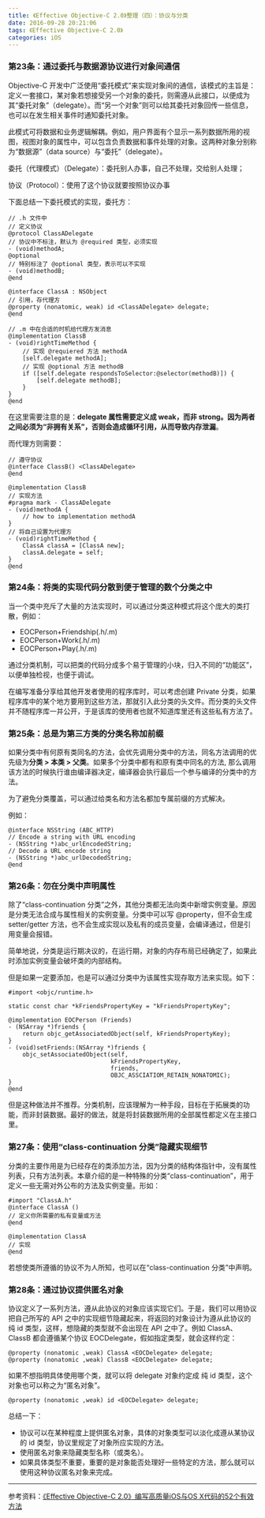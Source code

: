 ```yaml
---
title: 《Effective Objective-C 2.0》整理（四）：协议与分类
date: 2016-09-28 20:21:06
tags: 《Effective Objective-C 2.0》
categories: iOS
---
```


### 第23条：通过委托与数据源协议进行对象间通信
Objective-C 开发中广泛使用“委托模式”来实现对象间的通信，该模式的主旨是：定义一套接口，某对象若想接受另一个对象的委托，则需遵从此接口，以便成为其“委托对象”（delegate）。而“另一个对象”则可以给其委托对象回传一些信息，也可以在发生相关事件时通知委托对象。

<!--more-->

此模式可将数据和业务逻辑解耦。例如，用户界面有个显示一系列数据所用的视图，视图对象的属性中，可以包含负责数据和事件处理的对象。这两种对象分别称为“数据源”（data source）与“委托”（delegate）。

委托（代理模式）（Delegate）：委托别人办事，自己不处理，交给别人处理；

协议（Protocol）：使用了这个协议就要按照协议办事

下面总结一下委托模式的实现，委托方：

```
// .h 文件中
// 定义协议
@protocol ClassADelegate
// 协议中不标注，默认为 @required 类型，必须实现
- (void)methodA;
@optional
// 特别标注了 @optional 类型，表示可以不实现
- (void)methodB;
@end

@interface ClassA : NSObject
// 引用，存代理方
@property (nonatomic, weak) id <ClassADelegate> delegate;
@end

// .m 中在合适的时机给代理方发消息
@implementation ClassB
- (void)rightTimeMethod {
    // 实现 @requiered 方法 methodA
    [self.delegate methodA];
    // 实现 @optional 方法 methodB
    if ([self.delegate respondsToSelector:@selector(methodB)]) {
        [self.delegate methodB];
    }
}
@end
```

在这里需要注意的是：**delegate 属性需要定义成 weak，而非 strong。因为两者之间必须为“非拥有关系”，否则会造成循环引用，从而导致内存泄漏**。

而代理方则需要：

```
// 遵守协议
@interface ClassB() <ClassADelegate>
@end

@implementation ClassB
// 实现方法
#pragma mark - ClassADelegate
- (void)methodA {
    // how to implementation methodA
}
// 将自己设置为代理方
- (void)rightTimeMethod {
	ClassA classA = [ClassA new];
	classA.delegate = self;
}
@end
```



### 第24条：将类的实现代码分散到便于管理的数个分类之中

当一个类中充斥了大量的方法实现时，可以通过分类这种模式将这个庞大的类打散，例如：

- EOCPerson+Friendship(.h/.m)
- EOCPerson+Work(.h/.m)
- EOCPerson+Play(.h/.m)

通过分类机制，可以把类的代码分成多个易于管理的小块，归入不同的“功能区”，以便单独检视，也便于调试。

在编写准备分享给其他开发者使用的程序库时，可以考虑创建 Private 分类，如果程序库中的某个地方要用到这些方法，那就引入此分类的头文件。而分类的头文件并不随程序库一并公开，于是该库的使用者也就不知道库里还有这些私有方法了。



### 第25条：总是为第三方类的分类名称加前缀

如果分类中有何原有类同名的方法，会优先调用分类中的方法，同名方法调用的优先级为**分类 > 本类 > 父类**。如果多个分类中都有和原有类中同名的方法, 那么调用该方法的时候执行谁由编译器决定，编译器会执行最后一个参与编译的分类中的方法。

为了避免分类覆盖，可以通过给类名和方法名都加专属前缀的方式解决。

例如：

```
@interface NSString (ABC_HTTP)
// Encode a string with URL encoding
- (NSString *)abc_urlEncodedString;
// Decode a URL encode string
- (NSString *)abc_urlDecodedString;
@end
```



### 第26条：勿在分类中声明属性

除了“class-continuation 分类”之外，其他分类都无法向类中新增实例变量。原因是分类无法合成与属性相关的实例变量。分类中可以写 @property，但不会生成 setter/getter 方法，也不会生成实现以及私有的成员变量，会编译通过，但是引用变量会报错。

简单地说，分类是运行期决议的，在运行期，对象的内存布局已经确定了，如果此时添加实例变量会破坏类的内部结构。

但是如果一定要添加，也是可以通过分类中为该属性实现存取方法来实现。如下：

```
#import <objc/runtime.h>

static const char *kFriendsPropertyKey = "kFriendsPropertyKey";

@implementation EOCPerson (Friends)
- (NSArray *)friends {
    return objc_getAssociatedObject(self, kFriendsPropertyKey);
}
- (void)setFriends:(NSArray *)friends {
    objc_setAssociatedObject(self,
                             kFriendsPropertyKey,
                             friends,
                             OBJC_ASSCIATIOM_RETAIN_NONATOMIC);
}
@end
```

但是这种做法并不推荐。分类机制，应该理解为一种手段，目标在于拓展类的功能，而非封装数据。最好的做法，就是将封装数据所用的全部属性都定义在主接口里。

### 第27条：使用“class-continuation 分类”隐藏实现细节

分类的主要作用是为已经存在的类添加方法，因为分类的结构体指针中，没有属性列表，只有方法列表。本章介绍的是一种特殊的分类“class-continuation”，用于定义一些无需对外公布的方法及实例变量。形如：

```
#import "ClassA.h"
@interface ClassA ()
// 定义你所需要的私有变量或方法
@end

@implementation ClassA
// 实现
@end
```

若想使类所遵循的协议不为人所知，也可以在“class-continuation 分类”中声明。



### 第28条：通过协议提供匿名对象

协议定义了一系列方法，遵从此协议的对象应该实现它们。于是，我们可以用协议把自己所写的 API 之中的实现细节隐藏起来，将返回的对象设计为遵从此协议的纯 id 类型，这样，想隐藏的类型就不会出现在 API 之中了。例如 ClassA、ClassB 都会遵循某个协议 EOCDelegate，假如指定类型，就会这样约定：

```
@property (nonatomic ,weak) ClassA <EOCDelegate> delegate;
@property (nonatomic ,weak) ClassB <EOCDelegate> delegate;
```

如果不想指明具体使用哪个类，就可以将 delegate 对象约定成 纯 id 类型，这个对象也可以称之为“匿名对象”。

```
@property (nonatomic ,weak) id <EOCDelegate> delegate;
```

总结一下：

- 协议可以在某种程度上提供匿名对象，具体的对象类型可以淡化成遵从某协议的 id 类型，协议里规定了对象所应实现的方法。
- 使用匿名对象来隐藏类型名称（或类名）。
- 如果具体类型不重要，重要的是对象能否处理好一些特定的方法，那么就可以使用这种协议匿名对象来完成。



---

参考资料：[《Effective Objective-C 2.0》编写高质量iOS与OS X代码的52个有效方法](https://book.douban.com/subject/25829244/)
